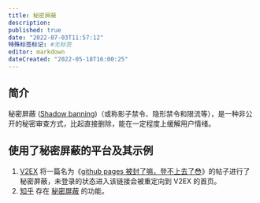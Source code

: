 ```yaml
---
title: 秘密屏蔽
description:
published: true
date: "2022-07-03T11:57:12"
特殊标签标记: #无标签
editor: markdown
dateCreated: "2022-05-18T16:00:25"
---
```


## 简介

秘密屏蔽 ([Shadow banning](https://en.wikipedia.org/wiki/Shadow_banning))（或称影子禁令、隐形禁令和限流等），是一种非公开的秘密审查方式，比起直接删除，能在一定程度上缓解用户情绪。

## 使用了秘密屏蔽的平台及其示例

1. [V2EX][] 将一篇名为《[github pages 被封了嘛，登不上去了😳](/website/次级域名/github.io.md#被封锁)》的帖子进行了秘密屏蔽，未登录的状态进入该链接会被重定向到 V2EX 的首页。
2. [知乎][] 存在 [秘密屏蔽](/website/知乎.md#秘密屏蔽) 的功能。 

[V2EX]: /website/V2EX.md
[知乎]: /website/知乎.md
